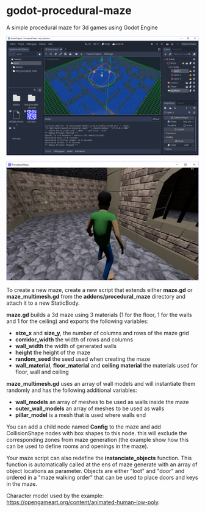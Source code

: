 # godot-procedural-maze
A simple procedural maze for 3d games using Godot Engine

![Inside Godot](/addons/procedural_maze/screenshots/screenshot1.png)

![TPS view of the multimesh maze](/addons/procedural_maze/screenshots/screenshot2.png)

To create a new maze, create a new script that extends either **maze.gd** or **maze_multimesh.gd** from the **addons/procedural_maze** directory and attach it to a new StaticBody.

**maze.gd** builds a 3d maze using 3 materials (1 for the floor, 1 for the walls and 1 for the ceiling) and exports the following variables:
* **size_x** and **size_y**, the number of columns and rows of the maze grid
* **corridor_width** the width of rows and columns
* **wall_width** the width of generated walls
* **height** the height of the maze
* **random_seed** the seed used when creating the maze
* **wall_material**, **floor_material** and **ceiling material** the materials used for floor, wall and ceiling

**maze_multimesh.gd** uses an array of wall models and will instantiate them randomly and has the following additional variables:
* **wall_models** an array of meshes to be used as walls inside the maze
* **outer_wall_models** an array of meshes to be used as walls
* **pillar_model** is a mesh that is used where walls end

You can add a child node named **Config** to the maze and add CollisionShape nodes with box shapes to this node. this will exclude the corresponding zones from maze generation (the example show how this can be used to define rooms and openings in the maze).

Your maze script can also redefine the **instanciate_objects** function. This function is automatically called at the ens of maze generate with an array of object locations as parameter. Objects are either "loot" and "door" and ordered in a "maze walking order" that can be used to place doors and keys in the maze.

Character model used by the example: https://opengameart.org/content/animated-human-low-poly.